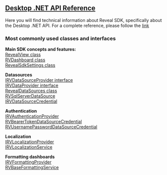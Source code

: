 <h2><a href="http://rvsdk-docs-dev.infragistics.local:8080/api/desktop/Reveal.Sdk.html" target="_blank" rel="noopener\">Desktop .NET API Reference </a></h2>  
Here you will find technical information about Reveal SDK, specifically about the Desktop .NET API.
For a complete reference, please follow the <a href="http://rvsdk-docs-dev.infragistics.local:8080/api/desktop/Reveal.Sdk.html" target="_blank" rel="noopener\">link </a>


<h3>Most commonly used classes and interfaces</h3>

**Main SDK concepts and features:**  
<a href="http://rvsdk-docs-dev.infragistics.local:8080/api/desktop/Reveal.Sdk.RevealView.html" target="_blank" rel="noopener\"> RevealView class</a>  
<a href="http://rvsdk-docs-dev.infragistics.local:8080/api/desktop/Reveal.Sdk.RVDashboard.html" target="_blank" rel="noopener\"> RVDashboard class </a>  
<a href="http://rvsdk-docs-dev.infragistics.local:8080/api/desktop/Reveal.Sdk.RevealSdkSettings.html" target="_blank" rel="noopener\">RevealSdkSettings class</a>

**Datasources**  
<a href="http://rvsdk-docs-dev.infragistics.local:8080/api/desktop/Reveal.Sdk.IRVDataSourceProvider.html" target="_blank" rel="noopener\"> IRVDataSourceProvider interface</a>  
<a href="http://rvsdk-docs-dev.infragistics.local:8080/api/desktop/Reveal.Sdk.IRVDataSourceProvider.html" target="_blank" rel="noopener\"> IRVDataProvider interface</a>  
<a href="http://rvsdk-docs-dev.infragistics.local:8080/api/desktop/Reveal.Sdk.RevealDataSources.html"  target="_blank" rel="noopener\"> RevealDataSources class</a>  
<a href="http://rvsdk-docs-dev.infragistics.local:8080/api/desktop/Reveal.Sdk.RVSqlServerDataSource.html"   target="_blank" rel="noopener\"> RVSqlServerDataSource</a>  
<a href="http://rvsdk-docs-dev.infragistics.local:8080/api/desktop/Reveal.Sdk.IRVDataSourceCredential.html" target="_blank" rel="noopener\"> IRVDataSourceCredential</a>

**Authentication**  
<a href="http://rvsdk-docs-dev.infragistics.local:8080/api/desktop/Reveal.Sdk.IRVAuthenticationProvider.html" target="_blank" rel="noopener\"> IRVAuthenticationProvider</a>  
<a href="http://rvsdk-docs-dev.infragistics.local:8080/api/desktop/Reveal.Sdk.RVBearerTokenDataSourceCredential.html" target="_blank" rel="noopener\"> RVBearerTokenDataSourceCredential</a>  
<a href="http://rvsdk-docs-dev.infragistics.local:8080/api/desktop/Reveal.Sdk.RVUsernamePasswordDataSourceCredential.html" target="_blank" rel="noopener\"> RVUsernamePasswordDataSourceCredential</a>

**Localization**  
<a href="http://rvsdk-docs-dev.infragistics.local:8080/api/desktop/Reveal.Sdk.IRVLocalizationProvider.html" target="_blank" rel="noopener\"> IRVLocalizationProvider</a>  
<a href="http://rvsdk-docs-dev.infragistics.local:8080/api/desktop/Reveal.Sdk.IRVLocalizationService.html" target="_blank" rel="noopener\"> IRVLocalizationService</a>

**Formatting dashboards**  
<a href="http://rvsdk-docs-dev.infragistics.local:8080/api/desktop/Reveal.Sdk.IRVFormattingProvider.html" target="_blank" rel="noopener\"> IRVFormattingProvider</a>  
<a href="http://rvsdk-docs-dev.infragistics.local:8080/api/desktop/Reveal.Sdk.RVBaseFormattingService.html" target="_blank" rel="noopener\"> RVBaseFormattingService </a>

